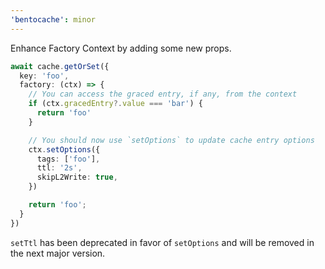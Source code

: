 ```yaml
---
'bentocache': minor
---
```


Enhance Factory Context by adding some new props. 

```ts
await cache.getOrSet({
  key: 'foo',
  factory: (ctx) => {
    // You can access the graced entry, if any, from the context
    if (ctx.gracedEntry?.value === 'bar') {
      return 'foo'
    }

    // You should now use `setOptions` to update cache entry options
    ctx.setOptions({ 
      tags: ['foo'],
      ttl: '2s',
      skipL2Write: true,
    })

    return 'foo';
  }
})
```

`setTtl` has been deprecated in favor of `setOptions` and will be removed in the next major version. 
